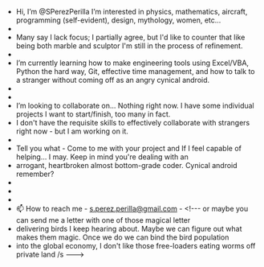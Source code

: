 - Hi, I’m @SPerezPerilla I’m interested in physics, mathematics, aircraft, programming (self-evident), design, mythology, women, etc... 
-
- Many say I lack focus; I partially agree, but I'd like to counter that like being both marble and sculptor I'm still in the process of refinement.  
-
- I’m currently learning how to make engineering tools using Excel/VBA, Python the hard way, Git, effective time management, and how to talk to a stranger without coming off as an angry cynical android.
-
-
- I’m looking to collaborate on... Nothing right now. I have some individual projects I want to start/finish, too many in fact.
- I don't have the requisite skills to effectively collaborate with strangers right now - but I am working on it.
-
- Tell you what - Come to me with your project and If I feel capable of helping... I may. Keep in mind you're dealing with an
- arrogant, heartbroken almost bottom-grade coder. Cynical android remember?
-
-
-
- 📫 How to reach me - s.perez.perilla@gmail.com - <!--- or maybe you can send me a letter with one of those magical letter 
- delivering birds I keep hearing about. Maybe we can figure out what makes them magic. Once we do we can bind the bird population
- into the global economy, I don't like those free-loaders eating worms off private land /s ---> 

<!---
SPerezPerilla/SPerezPerilla is a ✨ special ✨ repository because its `README.md` (this file) appears on your GitHub profile.
You can click the Preview link to take a look at your changes.
--->
